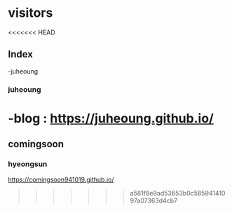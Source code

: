 # visitors

<<<<<<< HEAD
## Index
-juheoung

### juheoung

-blog : https://juheoung.github.io/
=======
## comingsoon

### hyeongsun

https://comingsoon941019.github.io/
>>>>>>> a581f8e9ad53653b0c58594141097a07363d4cb7
